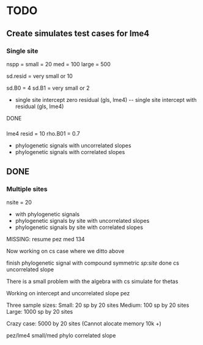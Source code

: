 # TODO

## Create simulates test cases for lme4 

### Single site
nspp = small = 20
med = 100
large = 500

sd.resid = very small or 10

sd.B0 = 4
sd.B1 = very small or 2

- single site intercept zero residual (gls, lme4)
-- single site intercept with residual (gls, lme4)

DONE

##### 

lme4 resid = 10
rho.B01 = 0.7
- phylogenetic signals with uncorrelated slopes
- phylogenetic signals with correlated slopes

## DONE

### Multiple sites
nsite = 20

- with phylogenetic signals
- phylogenetic signals by site with uncorrelated slopes
- phylogenetic signals by site with correlated slopes 

MISSING: resume pez med 134 

Now working on cs case where we ditto above 

finish phylogenetic signal with compound symmetric _sp:site_
done cs uncorrelated slope

There is a small problem with the algebra with cs simulate for thetas

Working on intercept and uncorrelated slope pez

Three sample sizes:
Small: 20 sp by 20 sites
Medium: 100 sp by 20 sites
Large: 1000 sp by 20 sites

Crazy case: 5000 by 20 sites
(Cannot alocate memory 10k +)


pez/lme4 small/med phylo correlated slope 


